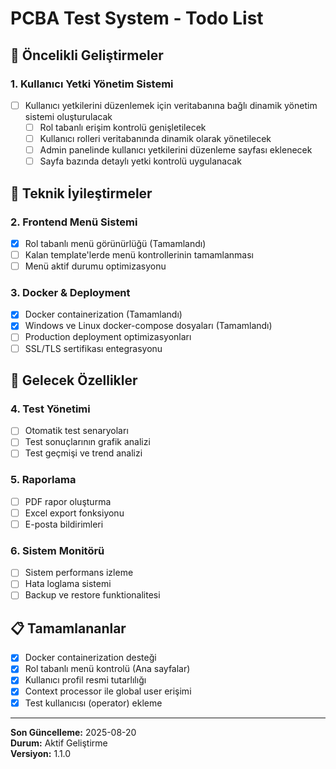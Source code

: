 # PCBA Test System - Todo List

## 🚀 Öncelikli Geliştirmeler

### 1. **Kullanıcı Yetki Yönetim Sistemi**
- [ ] Kullanıcı yetkilerini düzenlemek için veritabanına bağlı dinamik yönetim sistemi oluşturulacak
  - [ ] Rol tabanlı erişim kontrolü genişletilecek
  - [ ] Kullanıcı rolleri veritabanında dinamik olarak yönetilecek
  - [ ] Admin panelinde kullanıcı yetkilerini düzenleme sayfası eklenecek
  - [ ] Sayfa bazında detaylı yetki kontrolü uygulanacak

## 🔧 Teknik İyileştirmeler

### 2. **Frontend Menü Sistemi**
- [x] Rol tabanlı menü görünürlüğü (Tamamlandı)
- [ ] Kalan template'lerde menü kontrollerinin tamamlanması
- [ ] Menü aktif durumu optimizasyonu

### 3. **Docker & Deployment**
- [x] Docker containerization (Tamamlandı)
- [x] Windows ve Linux docker-compose dosyaları (Tamamlandı)
- [ ] Production deployment optimizasyonları
- [ ] SSL/TLS sertifikası entegrasyonu

## 🎯 Gelecek Özellikler

### 4. **Test Yönetimi**
- [ ] Otomatik test senaryoları
- [ ] Test sonuçlarının grafik analizi
- [ ] Test geçmişi ve trend analizi

### 5. **Raporlama**
- [ ] PDF rapor oluşturma
- [ ] Excel export fonksiyonu
- [ ] E-posta bildirimleri

### 6. **Sistem Monitörü**
- [ ] Sistem performans izleme
- [ ] Hata loglama sistemi
- [ ] Backup ve restore funktionalitesi

## 📋 Tamamlananlar

- [x] Docker containerization desteği
- [x] Rol tabanlı menü kontrolü (Ana sayfalar)
- [x] Kullanıcı profil resmi tutarlılığı
- [x] Context processor ile global user erişimi
- [x] Test kullanıcısı (operator) ekleme

---

**Son Güncelleme:** 2025-08-20  
**Durum:** Aktif Geliştirme  
**Versiyon:** 1.1.0